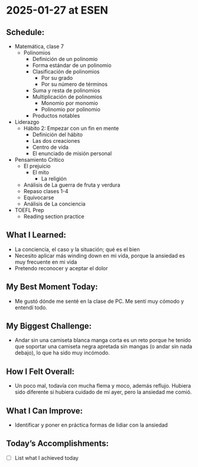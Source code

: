 # 2025-01-27 at ESEN

## Schedule:
- Matemática, clase 7
	- Polinomios
		- Definición de un polinomio
		- Forma estándar de un polinomio
		- Clasificación de polinomios
			- Por su grado
			- Por su número de términos
		- Suma y resta de polinomios
		- Multiplicación de polinomios
			- Monomio por monomio
			- Polinomio por polinomio
		- Productos notables
- Liderazgo
	- Hábito 2: Empezar con un fin en mente
		- Definición del hábito
		- Las dos creaciones
		- Centro de vida
		- El enunciado de misión personal
- Pensamiento Crítico
	-  El prejuicio
		- El mito
			- La religión
	- Análisis de La guerra de fruta y verdura
	- Repaso clases 1-4
	- Equivocarse
	- Análisis de La conciencia
- TOEFL Prep
	- Reading section practice

## What I Learned:
- La conciencia, el caso y la situación; qué es el bien
- Necesito aplicar más winding down en mi vida, porque la ansiedad es muy frecuente en mi vida
- Pretendo reconocer y aceptar el dolor

## My Best Moment Today:
- Me gustó dónde me senté en la clase de PC. Me sentí muy cómodo y entendí todo.

## My Biggest Challenge:
- Andar sin una camiseta blanca manga corta es un reto porque he tenido que soportar una camiseta negra apretada sin mangas (o andar sin nada debajo), lo que ha sido muy incómodo.

## How I Felt Overall:
- Un poco mal, todavía con mucha flema y moco, además reflujo. Hubiera sido diferente si hubiera cuidado de mí ayer, pero la ansiedad me comió.

## What I Can Improve:
- Identificar y poner en práctica formas de lidiar con la ansiedad

## Today’s Accomplishments:
- [ ] List what I achieved today

